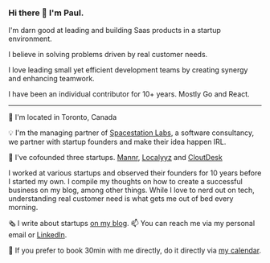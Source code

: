 ### Hi there 👋 I'm Paul.

I'm darn good at leading and building Saas products in a startup environment.

I believe in solving problems driven by real customer needs.

I love leading small yet efficient development teams by creating synergy and enhancing teamwork.

I have been an individual contributor for 10+ years. Mostly Go and React.

---

📍 I'm located in Toronto, Canada

💡 I'm the managing partner of [Spacestation Labs](https://spacestation.github.io), a software consultancy, we partner with startup founders and make their idea happen IRL.

🔭 I've cofounded three startups. [Mannr](https://www.getmannr.com/), [Localyyz](https://www.linkedin.com/pulse/localyyz-1-trending-app-shopify-store-stefan-suppa/) and [CloutDesk](https://www.cloutdesk.com/)

I worked at various startups and observed their founders for 10 years before I started my own. I compile my thoughts on how to create a successful business on my blog, among other things. While I love to nerd out on tech, understanding real customer need is what gets me out of bed every morning.

🗞️ I write about startups [on my blog](https://pxue.github.io/).
📫 You can reach me via my personal email or [LinkedIn](https://www.linkedin.com/in/pxue/).

:calendar: If you prefer to book 30min with me directly, do it directly via [my calendar](https://cal.com/spacestation).

